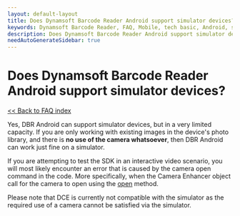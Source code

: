 ```yaml
---
layout: default-layout
title: Does Dynamsoft Barcode Reader Android support simulator devices?
keywords: Dynamsoft Barcode Reader, FAQ, Mobile, tech basic, Android, simulator, camera
description: Does Dynamsoft Barcode Reader Android support simulator devices?
needAutoGenerateSidebar: true
---
```


# Does Dynamsoft Barcode Reader Android support simulator devices?

[<< Back to FAQ index](index.md)

Yes, DBR Android can support simulator devices, but in a very limited capacity. If you are only working with existing images in the device's photo library, and there is **no use of the camera whatsoever**, then DBR Android can work just fine on a simulator.

If you are attempting to test the SDK in an interactive video scenario, you will most likely encounter an error that is caused by the camera open command in the code. More specifically, when the Camera Enhancer object call for the camera to open using the [open](https://www.dynamsoft.com/camera-enhancer/docs/programming/android/primary-api/camera-enhancer.html#open) method.

Please note that DCE is currently not compatible with the simulator as the required use of a camera cannot be satisfied via the simulator.